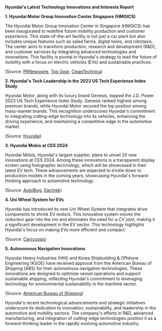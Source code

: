 **Hyundai's Latest Technology Innovations and Interests Report**

**1. Hyundai Motor Group Innovation Center Singapore (HMGICS)**

The Hyundai Motor Group Innovation Center in Singapore (HMGICS) has been inaugurated to redefine future mobility production and customer experience. This state-of-the-art facility is not just a car plant but also includes unique features such as salad farms, digital twins, and robotaxis. The center aims to transform production, research and development (R&D), and customer services by integrating advanced technologies and innovations. This facility is pivotal in Hyundai's strategy to lead the future of mobility with a focus on electric vehicles (EVs) and sustainable practices.

(Source: [PRNewswire](https://www.prnewswire.com/news-releases/new-hyundai-motor-group-innovation-center-singapore-set-to-transform-production-rd-and-customer-experience-301994694.html), [Top Gear](https://www.topgear.com/car-news/tech/eight-things-we-learned-visiting-hyundais-new-factory-run-robot-dogs), [CleanTechnica](https://cleantechnica.com/2023/11/23/hyundai-unveils-its-factory-of-the-future-in-singapore/))

**2. Hyundai's Tech Leadership in the 2023 US Tech Experience Index Study**

Hyundai Motor, along with its luxury brand Genesis, topped the J.D. Power 2023 US Tech Experience Index Study. Genesis ranked highest among premium brands, while Hyundai Motor secured the top position among mass-market brands. This recognition underscores Hyundai's commitment to integrating cutting-edge technology into its vehicles, enhancing the driving experience, and maintaining a competitive edge in the automotive market.

(Source: [Hyundai](https://www.hyundai.com/worldwide/en/newsroom/detail/genesis-and-hyundai-motor-top-premium-and-mass-market-categories-in-j.d.-power-2023-us-tech-experience-index-study-0000000303))

**3. Hyundai Mobis at CES 2024**

Hyundai Mobis, Hyundai's largest supplier, plans to unveil 20 new innovations at CES 2024. Among these innovations is a transparent display screen using holographic technology, which will be showcased in their latest EV tech. These advancements are expected to trickle down to production models in the coming years, showcasing Hyundai's forward-thinking approach to automotive technology.

(Source: [AutoBlog](https://www.autoblog.com/2023/12/29/hyundai-owned-mobis-bringing-20-innovations-to-ces-2024/), [Electrek](https://electrek.co/2023/12/20/hyundai-supplier-unveil-first-holographic-display-future-ev/))

**4. Uni Wheel System for EVs**

Hyundai has introduced its new Uni Wheel System that integrates drive components to shrink EV motors. This innovative system moves the reduction gear into the rim and eliminates the need for a CV joint, making it a significant development in the EV sector. This technology highlights Hyundai's focus on making EVs more efficient and compact.

(Source: [Carscoops](https://www.carscoops.com/2023/11/hyundais-new-uni-wheel-system-shrinks-ev-motors-by-integrating-drive-components/))

**5. Autonomous Navigation Innovations**

Hyundai Heavy Industries (HHI) and Korea Shipbuilding & Offshore Engineering (KSOE) have received approval from the American Bureau of Shipping (ABS) for their autonomous navigation technologies. These innovations are designed to optimize vessel operations and support sustainable shipping, reflecting Hyundai's commitment to leveraging technology for environmental sustainability in the maritime sector.

(Source: [American Bureau of Shipping](https://news.cision.com/american-bureau-of-shipping/r/abs-approves-autonomous-navigation-innovations-from-hhi-and-ksoe,c3831601))

Hyundai's recent technological advancements and strategic initiatives underscore its dedication to innovation, sustainability, and leadership in the automotive and mobility sectors. The company's efforts in R&D, advanced manufacturing, and integration of cutting-edge technologies position it as a forward-thinking leader in the rapidly evolving automotive industry.